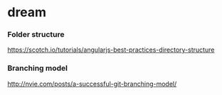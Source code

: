 # dream

### Folder structure
https://scotch.io/tutorials/angularjs-best-practices-directory-structure

### Branching model
http://nvie.com/posts/a-successful-git-branching-model/
